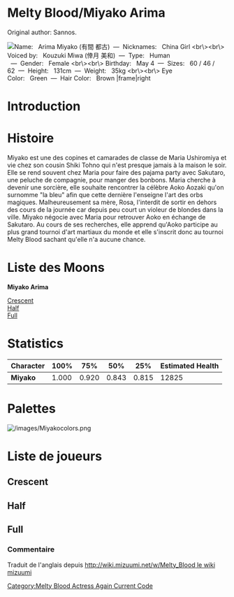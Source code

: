 # Melty Blood/Miyako Arima

Original author: Sannos.

![ **Name:**   Arima Miyako (有間 都古)  —  **Nicknames:**   China Girl
\<br\\\>\<br\\\> **Voiced by:**   Kouzuki Miwa (倖月
美和)  —  **Type:**   Human   —  **Gender:**   Female \<br\\\>\<br\\\>
**Birthday:**   May 4  —  **Sizes:**   60 / 46 /
62  —  **Height:**   131cm  —  **Weight:**   35kg \<br\\\>\<br\\\> **Eye
Color:**   Green  —  **Hair Color:**   Brown
\|frame\|right](/images/Miyako0.png " Name:   Arima Miyako (有間 都古)  —  Nicknames:   China Girl <br\><br\> Voiced by:   Kouzuki Miwa (倖月 美和)  —  Type:   Human   —  Gender:   Female <br\><br\> Birthday:   May 4  —  Sizes:   60 / 46 / 62  —  Height:   131cm  —  Weight:   35kg <br\><br\> Eye Color:   Green  —  Hair Color:   Brown |frame|right")

# Introduction

# Histoire

Miyako est une des copines et camarades de classe de Maria Ushiromiya et
vie chez son cousin Shiki Tohno qui n'est presque jamais à la maison le
soir. Elle se rend souvent chez Maria pour faire des pajama party avec
Sakutaro, une peluche de compagnie, pour manger des bonbons. Maria
cherche à devenir une sorcière, elle souhaite rencontrer la célèbre Aoko
Aozaki qu'on surnomme "la bleu" afin que cette dernière l'enseigne l'art
des orbs magiques. Malheureusement sa mère, Rosa, l'interdit de sortir
en dehors des cours de la journée car depuis peu court un violeur de
blondes dans la ville. Miyako négocie avec Maria pour retrouver Aoko en
échange de Sakutaro. Au cours de ses recherches, elle apprend qu'Aoko
participe au plus grand tournoi d'art martiaux du monde et elle
s'inscrit donc au tournoi Melty Blood sachant qu'elle n'a aucune chance.

# Liste des Moons

**Miyako Arima**

[Crescent](Melty_Blood/Miyako_Arima/Crescent_Moon "wikilink")  
[Half](Melty_Blood/Miyako_Arima/Half_Moon "wikilink")  
[Full](Melty_Blood/Miyako_Arima/Full_Moon "wikilink")  

# Statistics

| Character  | 100%  | 75%   | 50%   | 25%   | Estimated Health |
|------------|-------|-------|-------|-------|------------------|
| **Miyako** | 1.000 | 0.920 | 0.843 | 0.815 | 12825            |

# Palettes

![](/images/Miyakocolors.png "/images/Miyakocolors.png")

# Liste de joueurs

## Crescent

## Half

## Full

### Commentaire

Traduit de l'anglais depuis [http://wiki.mizuumi.net/w/Melty_Blood le
wiki
mizuumi](http://wiki.mizuumi.net/w/Melty_Blood_le_wiki_mizuumi "wikilink")

[Category:Melty Blood Actress Again Current
Code](Category:Melty_Blood_Actress_Again_Current_Code "wikilink")
